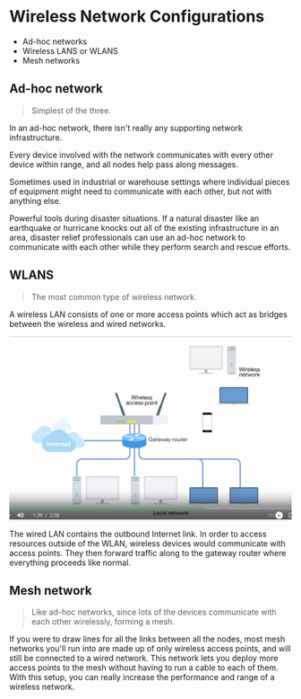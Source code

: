 # Wireless Network Configurations

- Ad-hoc networks
- Wireless LANS or WLANS
- Mesh networks

## Ad-hoc network

> Simplest of the three.

In an ad-hoc network, there isn't really any supporting network infrastructure.

Every device involved with the network communicates with every other device within range, and all nodes help pass along messages.

Sometimes used in industrial or warehouse settings where individual pieces of equipment might need to communicate with each other, but not with anything else.

Powerful tools during disaster situations. If a natural disaster like an earthquake or hurricane knocks out all of the existing infrastructure in an area, disaster relief professionals can use an ad-hoc network to communicate with each other while they perform search and rescue efforts.

## WLANS

> The most common type of wireless network.

A wireless LAN consists of one or more access points which act as bridges between the wireless and wired networks.

![image](images/wlans.png)

The wired LAN contains the outbound Internet link. In order to access resources outside of the WLAN, wireless devices would communicate with access points. They then forward traffic along to the gateway router where everything proceeds like normal.

## Mesh network

> Like ad-hoc networks, since lots of the devices communicate with each other wirelessly, forming a mesh.

If you were to draw lines for all the links between all the nodes, most mesh networks you'll run into are made up of only wireless access points, and will still be connected to a wired network. This network lets you deploy more access points to the mesh without having to run a cable to each of them. With this setup, you can really increase the performance and range of a wireless network.